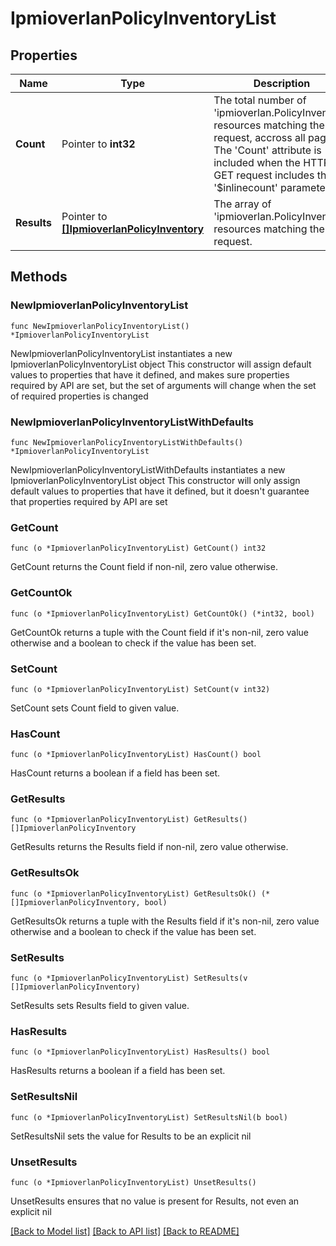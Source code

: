 # IpmioverlanPolicyInventoryList

## Properties

Name | Type | Description | Notes
------------ | ------------- | ------------- | -------------
**Count** | Pointer to **int32** | The total number of &#39;ipmioverlan.PolicyInventory&#39; resources matching the request, accross all pages. The &#39;Count&#39; attribute is included when the HTTP GET request includes the &#39;$inlinecount&#39; parameter. | [optional] 
**Results** | Pointer to [**[]IpmioverlanPolicyInventory**](IpmioverlanPolicyInventory.md) | The array of &#39;ipmioverlan.PolicyInventory&#39; resources matching the request. | [optional] 

## Methods

### NewIpmioverlanPolicyInventoryList

`func NewIpmioverlanPolicyInventoryList() *IpmioverlanPolicyInventoryList`

NewIpmioverlanPolicyInventoryList instantiates a new IpmioverlanPolicyInventoryList object
This constructor will assign default values to properties that have it defined,
and makes sure properties required by API are set, but the set of arguments
will change when the set of required properties is changed

### NewIpmioverlanPolicyInventoryListWithDefaults

`func NewIpmioverlanPolicyInventoryListWithDefaults() *IpmioverlanPolicyInventoryList`

NewIpmioverlanPolicyInventoryListWithDefaults instantiates a new IpmioverlanPolicyInventoryList object
This constructor will only assign default values to properties that have it defined,
but it doesn't guarantee that properties required by API are set

### GetCount

`func (o *IpmioverlanPolicyInventoryList) GetCount() int32`

GetCount returns the Count field if non-nil, zero value otherwise.

### GetCountOk

`func (o *IpmioverlanPolicyInventoryList) GetCountOk() (*int32, bool)`

GetCountOk returns a tuple with the Count field if it's non-nil, zero value otherwise
and a boolean to check if the value has been set.

### SetCount

`func (o *IpmioverlanPolicyInventoryList) SetCount(v int32)`

SetCount sets Count field to given value.

### HasCount

`func (o *IpmioverlanPolicyInventoryList) HasCount() bool`

HasCount returns a boolean if a field has been set.

### GetResults

`func (o *IpmioverlanPolicyInventoryList) GetResults() []IpmioverlanPolicyInventory`

GetResults returns the Results field if non-nil, zero value otherwise.

### GetResultsOk

`func (o *IpmioverlanPolicyInventoryList) GetResultsOk() (*[]IpmioverlanPolicyInventory, bool)`

GetResultsOk returns a tuple with the Results field if it's non-nil, zero value otherwise
and a boolean to check if the value has been set.

### SetResults

`func (o *IpmioverlanPolicyInventoryList) SetResults(v []IpmioverlanPolicyInventory)`

SetResults sets Results field to given value.

### HasResults

`func (o *IpmioverlanPolicyInventoryList) HasResults() bool`

HasResults returns a boolean if a field has been set.

### SetResultsNil

`func (o *IpmioverlanPolicyInventoryList) SetResultsNil(b bool)`

 SetResultsNil sets the value for Results to be an explicit nil

### UnsetResults
`func (o *IpmioverlanPolicyInventoryList) UnsetResults()`

UnsetResults ensures that no value is present for Results, not even an explicit nil

[[Back to Model list]](../README.md#documentation-for-models) [[Back to API list]](../README.md#documentation-for-api-endpoints) [[Back to README]](../README.md)


